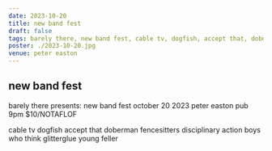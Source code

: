 ```yaml
---
date: 2023-10-20
title: new band fest
draft: false
tags: barely there, new band fest, cable tv, dogfish, accept that, doberman, fencesitters, disciplinary action, boys who think, glitterglue, young feller
poster: ./2023-10-20.jpg
venue: peter easton
---
```


## new band fest

barely there presents:
new band fest
october 20 2023
peter easton pub
9pm
$10/NOTAFLOF

cable tv
dogfish
accept that
doberman
fencesitters
disciplinary action
boys who think
glitterglue
young feller
